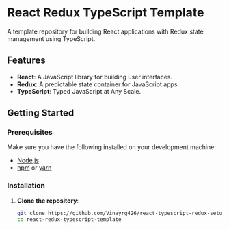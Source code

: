 # React Redux TypeScript Template

A template repository for building React applications with Redux state management using TypeScript.

## Features

- **React**: A JavaScript library for building user interfaces.
- **Redux**: A predictable state container for JavaScript apps.
- **TypeScript**: Typed JavaScript at Any Scale.

## Getting Started

### Prerequisites

Make sure you have the following installed on your development machine:

- [Node.js](https://nodejs.org/)
- [npm](https://www.npmjs.com/) or [yarn](https://yarnpkg.com/)

### Installation

1. **Clone the repository**:
   ```bash
   git clone https://github.com/Vinayrg426/react-typescript-redux-setup.git
   cd react-redux-typescript-template
